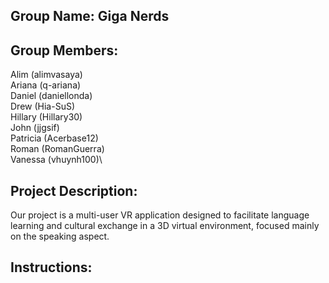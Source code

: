 ## Group Name: Giga Nerds

## Group Members:
Alim (alimvasaya)\
Ariana (q-ariana)\
Daniel (daniellonda)\
Drew (Hia-SuS)\
Hillary (Hillary30)\
John (jjgsif)\
Patricia (Acerbase12)\
Roman (RomanGuerra)\
Vanessa (vhuynh100)\

## Project Description:
Our project is a multi-user VR application designed to facilitate language learning and cultural exchange in a 3D virtual environment, focused mainly on the speaking aspect.

## Instructions:
